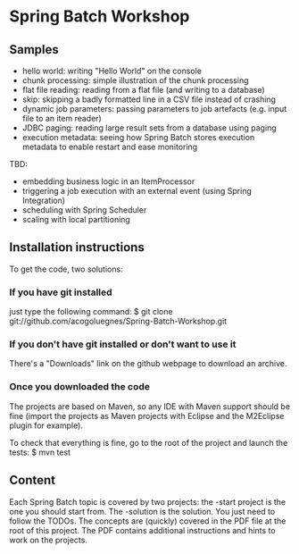 # Spring Batch Workshop

## Samples

* hello world: writing "Hello World" on the console
* chunk processing: simple illustration of the chunk processing
* flat file reading: reading from a flat file (and writing to a database)
* skip: skipping a badly formatted line in a CSV file instead of crashing
* dynamic job parameters: passing parameters to job artefacts (e.g. input file to an item reader)
* JDBC paging: reading large result sets from a database using paging
* execution metadata: seeing how Spring Batch stores execution metadata to enable restart and ease monitoring

TBD:

* embedding business logic in an ItemProcessor
* triggering a job execution with an external event (using Spring Integration)
* scheduling with Spring Scheduler
* scaling with local partitioning

## Installation instructions

To get the code, two solutions:

### If you have git installed

just type the following command:
    $ git clone git://github.com/acogoluegnes/Spring-Batch-Workshop.git

### If you don't have git installed or don't want to use it

There's a "Downloads" link on the github webpage to download an archive.

### Once you downloaded the code

The projects are based on Maven, so any IDE with Maven support should be fine
(import the projects as Maven projects with Eclipse and the M2Eclipse plugin for
example).

To check that everything is fine, go to the root of the project and launch the tests:
	$ mvn test

## Content

Each Spring Batch topic is covered by two projects: the -start project is
the one you should start from. The -solution is the solution. You just need
to follow the TODOs. The concepts are (quickly) covered in the PDF file
at the root of this project. The PDF contains additional instructions and hints to
work on the projects.
